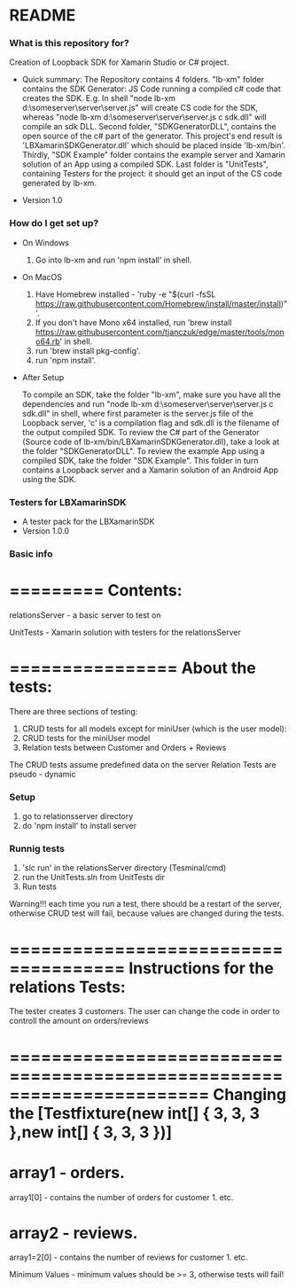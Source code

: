 # README #

### What is this repository for? ###

Creation of Loopback SDK for Xamarin Studio or C# project.

* Quick summary: 
    The Repository contains 4 folders.
    "lb-xm" folder contains the SDK Generator: JS Code running a compiled c# code that creates the SDK. E.g. In shell "node lb-xm d:\someserver\server\server.js" will create CS code for the SDK, whereas "node lb-xm d:\someserver\server\server.js c sdk.dll" will compile an sdk DLL. 
    Second folder, "SDKGeneratorDLL", contains the open source of the c# part of the generator. This project's end result is 'LBXamarinSDKGenerator.dll' which should be placed inside 'lb-xm/bin'.
    Thirdly, "SDK Example" folder contains the example server and Xamarin solution of an App using a compiled SDK.
	Last folder is "UnitTests", containing Testers for the project: it should get an input of the CS code generated by lb-xm.

* Version 1.0

### How do I get set up? ###

* On Windows
	1. Go into lb-xm and run 'npm install' in shell.
* On MacOS
	1. Have Homebrew installed - 'ruby -e "$(curl -fsSL https://raw.githubusercontent.com/Homebrew/install/master/install)"'.
	2. If you don't have Mono x64 installed, run 'brew install https://raw.githubusercontent.com/tjanczuk/edge/master/tools/mono64.rb' in shell.
	3. run 'brew install pkg-config'.
	4. run 'npm install'.
	
* After Setup

    To compile an SDK, take the folder "lb-xm", make sure you have all the dependencies and run "node lb-xm d:\someserver\server\server.js c sdk.dll" in shell, where first parameter is the server.js file of the Loopback server, 'c' is a compilation flag and sdk.dll is the filename of the output compiled SDK.
    To review the C# part of the Generator (Source code of lb-xm/bin/LBXamarinSDKGenerator.dll), take a look at the folder "SDKGeneratorDLL".
    To review the example App using a compiled SDK, take the folder "SDK Example". This folder in turn contains a Loopback server and a Xamarin solution of an Android App using the SDK.

### Testers for LBXamarinSDK ###

* A tester pack for the LBXamarinSDK
* Version 1.0.0

### Basic info ###
=========
Contents:
=========
relationsServer - a basic server to test on

UnitTests - Xamarin solution with testers for the relationsServer

================
About the tests:
================
There are three sections of testing:
1. CRUD tests for all models except for miniUser (which is the user model):
2. CRUD tests for the miniUser model
3. Relation tests between Customer and Orders + Reviews

The CRUD tests assume predefined data on the server
Relation Tests are pseudo - dynamic


### Setup ###
1. go to relationsserver directory
2. do 'npm install' to install server

### Runnig tests ###
1. 'slc run' in the relationsServer directory (Tesminal/cmd)
2. run the UnitTests.sln from UnitTests dir
3. Run tests

Warning!!!
each time you run a test, there should be a restart of the server, 
otherwise CRUD test will fail, because values are changed during the tests.

=====================================
Instructions for the relations Tests:
=====================================
The tester creates 3 customers.
The user can change the code in order to controll the amount on orders/reviews

=======================================================================
Changing the [Testfixture(new int[] { 3, 3, 3 },new int[] { 3, 3, 3 })]
=======================================================================

array1 - orders.
===============
array1[0] - contains the number of orders for customer 1.
etc.

array2 - reviews.
===============
array1=2[0] - contains the number of reviews for customer 1.
etc.

Minimum Values - minimum values should be >= 3, otherwise tests will fail!
